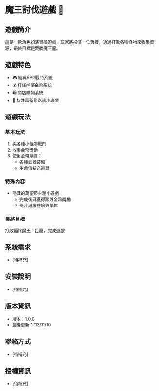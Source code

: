 # 魔王討伐遊戲 🐉

## 遊戲簡介
這是一款角色扮演冒險遊戲，玩家將扮演一位勇者，通過打敗各種怪物來收集資源，最終目標是戰勝魔王龍。

## 遊戲特色
- 🎮 經典RPG戰鬥系統
- 💰 打怪掉落金幣系統
- 🛍️ 商店購物系統
- 🎃 特殊萬聖節彩蛋小遊戲

## 遊戲玩法
### 基本玩法
1. 與各種小怪物戰鬥
2. 收集金幣獎勵
3. 使用金幣購買：
   - 各種武器裝備
   - 生命值補充道具

### 特殊內容
- 隱藏的萬聖節主題小遊戲
  - 完成後可獲得額外金幣獎勵
  - 提升遊戲體驗與樂趣

### 最終目標
打敗最終魔王：巨龍，完成遊戲

## 系統需求
- [待補充]

## 安裝說明
- [待補充]

## 版本資訊
- 版本：1.0.0
- 最後更新：113/11/10

## 聯絡方式
- [待補充]

## 授權資訊
- [待補充]
